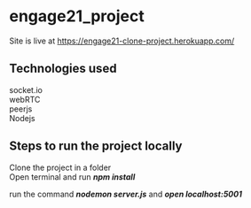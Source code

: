 # engage21_project

Site is live at https://engage21-clone-project.herokuapp.com/

## Technologies used
socket.io<br>
webRTC<br>
peerjs<br>
Nodejs<br>



## Steps to run the project locally

Clone the project in a folder<br>
Open terminal and run <b><i>npm install </i></b><br>

run the command <b><i>nodemon server.js</i></b> and <b><i>open localhost:5001</i></b>
